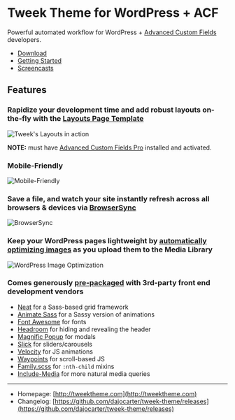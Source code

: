 # Tweek Theme for WordPress + ACF

Powerful automated workflow for WordPress + [Advanced Custom Fields](http://advancedcustomfields.com) developers.

- [Download](https://github.com/dajocarter/tweek-theme/archive/master.zip)
- [Getting Started](http://tweektheme.com/getting-started.html)
- [Screencasts](http://tweektheme.com/screencasts.html)

## Features

### Rapidize your development time and add robust layouts on-the-fly with the [Layouts Page Template](http://tweektheme.com/docs/advanced/#layouts)

![Tweek's Layouts in action](http://tweektheme.com/assets/img/marketing-page.gif)

**NOTE:** must have [Advanced Custom Fields Pro](http://www.advancedcustomfields.com/pro) installed and activated.

### Mobile-Friendly

![Mobile-Friendly](http://tweektheme.com/assets/img/mobile-friendly.gif)

### Save a file, and watch your site instantly refresh across all browsers & devices via [BrowserSync](http://www.browsersync.io/)

![BrowserSync](http://tweektheme.com/assets/img/browsersync.gif)

### Keep your WordPress pages lightweight by [automatically optimizing images](https://github.com/gruntjs/grunt-contrib-imagemin) as you upload them to the Media Library

![WordPress Image Optimization](http://tweektheme.com/assets/img/image-optimization.gif)

### Comes generously [pre-packaged](https://github.com/dajocarter/tweek-theme/blob/master/package.json) with 3rd-party front end development vendors

* [Neat](https://github.com/thoughtbot/neat) for a Sass-based grid framework
* [Animate Sass](https://github.com/tgdev/animate-sass) for a Sassy version of animations
* [Font Awesome](https://github.com/FortAwesome/Font-Awesome) for fonts
* [Headroom](https://github.com/WickyNilliams/headroom.js) for hiding and revealing the header
* [Magnific Popup](https://github.com/dimsemenov/Magnific-Popup) for modals
* [Slick](https://github.com/kenwheeler/slick) for sliders/carousels
* [Velocity](https://github.com/julianshapiro/velocity) for JS animations
* [Waypoints](https://github.com/imakewebthings/waypoints) for scroll-based JS
* [Family.scss](https://github.com/LukyVj/family.scss) for `:nth-child` mixins
* [Include-Media](https://github.com/eduardoboucas/include-media) for more natural media queries

---

- Homepage: [http://tweektheme.com](http://tweektheme.com)
- Changelog: [https://github.com/dajocarter/tweek-theme/releases](https://github.com/dajocarter/tweek-theme/releases)